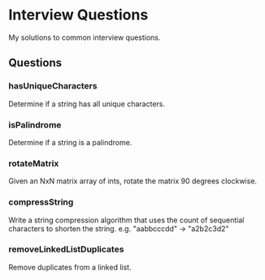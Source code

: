 # Interview Questions
My solutions to common interview questions.

## Questions

### hasUniqueCharacters
Determine if a string has all unique characters.

### isPalindrome
Determine if a string is a palindrome.

### rotateMatrix
Given an NxN matrix array of ints, rotate the matrix 90 degrees clockwise.

### compressString
Write a string compression algorithm that uses the count of sequential characters to shorten the string.
e.g. "aabbcccdd" -> "a2b2c3d2"

### removeLinkedListDuplicates
Remove duplicates from a linked list.
